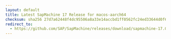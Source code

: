 ```yaml
---
layout: default
title: Latest SapMachine 17 Release for macos-aarch64
checksum: sha256 27d7a62448f4dc95506a8a33e14accbd1ff0562fc24ed33644d0f64f13e01027
redirect_to:
  - https://github.com/SAP/SapMachine/releases/download/sapmachine-17.0.12/sapmachine-jdk-17.0.12_macos-aarch64_bin.tar.gz
---
```

